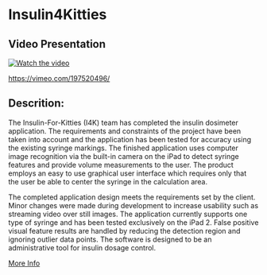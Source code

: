 # Insulin4Kitties

## Video Presentation

[![Watch the video](https://www.kyle-crockett.com/i4k.png)](https://vimeo.com/197520496/)

https://vimeo.com/197520496/

## Descrition:

The Insulin-For-Kitties (I4K) team has completed the insulin dosimeter application. The requirements and constraints of the project have been taken into account and the application has been tested for accuracy using the existing syringe markings. The finished application uses computer image recognition via the built-in camera on the iPad to detect syringe features and provide volume measurements to the user. The product employs an easy to use graphical user interface which requires only that the user be able to center the syringe in the calculation area.

The completed application design meets the requirements set by the client.  Minor changes were made during development to increase usability such as streaming video over still images. The application currently supports one type of syringe and has been tested exclusively on the iPad 2.  False positive visual feature results are handled by reducing the detection region and ignoring outlier data points.  The software is designed to be an administrative tool for insulin dosage control.

[More Info](https://www.kyle-crockett.com/portfolio/academic-projects/i4k/)
